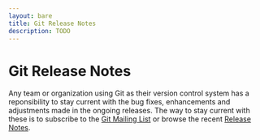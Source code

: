 ```yaml
---
layout: bare
title: Git Release Notes
description: TODO
---
```


# Git Release Notes

Any team or organization using Git as their version control system has a reponsibility to stay current with the bug fixes, enhancements and adjustments made in the ongoing releases. The way to stay current with these is to subscribe to the [Git Mailing List](https://git.wiki.kernel.org/index.php/GitCommunity) or browse the recent [Release Notes](https://github.com/git/git/tree/master/Documentation/RelNotes).
